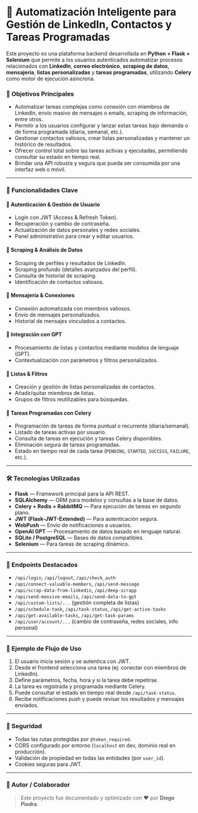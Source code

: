 # 🧠 Automatización Inteligente para Gestión de LinkedIn, Contactos y Tareas Programadas

Este proyecto es una plataforma backend desarrollada en **Python + Flask + Selenium** que permite a los usuarios autenticados automatizar procesos relacionados con **LinkedIn**, **correo electrónico**, **scraping de datos**, **mensajería**, **listas personalizadas** y **tareas programadas**, utilizando **Celery** como motor de ejecución asíncrona.

### 🚀 Objetivos Principales

- Automatizar tareas complejas como conexión con miembros de LinkedIn, envío masivo de mensajes o emails, scraping de información, entre otros.
- Permitir a los usuarios configurar y lanzar estas tareas bajo demanda o de forma programada (diaria, semanal, etc.).
- Gestionar contactos valiosos, crear listas personalizadas y mantener un histórico de resultados.
- Ofrecer control total sobre las tareas activas y ejecutadas, permitiendo consultar su estado en tiempo real.
- Brindar una API robusta y segura que pueda ser consumida por una interfaz web o móvil.

---

### 🧩 Funcionalidades Clave

#### 🔐 Autenticación & Gestión de Usuario
- Login con JWT (Access & Refresh Token).
- Recuperación y cambio de contraseña.
- Actualización de datos personales y redes sociales.
- Panel administrativo para crear y editar usuarios.

#### 📄 Scraping & Análisis de Datos
- Scraping de perfiles y resultados de LinkedIn.
- Scraping profundo (detalles avanzados del perfil).
- Consulta de historial de scraping.
- Identificación de contactos valiosos.

#### 🤝 Mensajería & Conexiones
- Conexión automatizada con miembros valiosos.
- Envío de mensajes personalizados.
- Historial de mensajes vinculados a contactos.

#### 🧠 Integración con GPT
- Procesamiento de listas y contactos mediante modelos de lenguaje (GPT).
- Contextualización con parámetros y filtros personalizados.

#### 📂 Listas & Filtros
- Creación y gestión de listas personalizadas de contactos.
- Añadir/quitar miembros de listas.
- Grupos de filtros reutilizables para búsquedas.

#### 📆 Tareas Programadas con Celery
- Programación de tareas de forma puntual o recurrente (diaria/semanal).
- Listado de tareas activas por usuario.
- Consulta de tareas en ejecución y tareas Celery disponibles.
- Eliminación segura de tareas programadas.
- Estado en tiempo real de cada tarea (`PENDING`, `STARTED`, `SUCCESS`, `FAILURE`, etc.).

---

### 🛠️ Tecnologías Utilizadas

- **Flask** — Framework principal para la API REST.
- **SQLAlchemy** — ORM para modelos y consultas a la base de datos.
- **Celery + Redis + RabbitMQ** — Para ejecución de tareas en segundo plano.
- **JWT (Flask-JWT-Extended)** — Para autenticación segura.
- **WebPush** — Envío de notificaciones a usuarios.
- **OpenAI GPT** — Procesamiento de datos basado en lenguaje natural.
- **SQLite / PostgreSQL** — Bases de datos compatibles.
- **Selenium** — Para tareas de scraping dinámico.

---

### 📡 Endpoints Destacados

- `/api/login`, `/api/logout`, `/api/check_auth`
- `/api/connect-valuable-members`, `/api/send-message`
- `/api/scrap-data-from-linkedin`, `/api/deep-scrapp`
- `/api/send-massive-emails`, `/api/send-data-to-gpt`
- `/api/custom-lists/...` (gestión completa de listas)
- `/api/schedule-task`, `/api/task-status`, `/api/get-active-tasks`
- `/api/get-available-tasks`, `/api/get-task-params`
- `/api/user/account/...` (cambio de contraseña, redes sociales, info personal)

---

### 🧪 Ejemplo de Flujo de Uso

1. El usuario inicia sesión y se autentica con JWT.
2. Desde el frontend selecciona una tarea (ej: conectar con miembros de LinkedIn).
3. Define parámetros, fecha, hora y si la tarea debe repetirse.
4. La tarea es registrada y programada mediante Celery.
5. Puede consultar el estado en tiempo real desde `/api/task-status`.
6. Recibe notificaciones push y puede revisar los resultados y mensajes enviados.

---

### 🔐 Seguridad

- Todas las rutas protegidas por `@token_required`.
- CORS configurado por entorno (`localhost` en dev, dominio real en producción).
- Validación de propiedad en todas las entidades (por `user_id`).
- Cookies seguras para JWT.

---

### 🧠 Autor / Colaborador

> Este proyecto fue documentado y optimizado con ❤️ por **Diego Piedra**.
